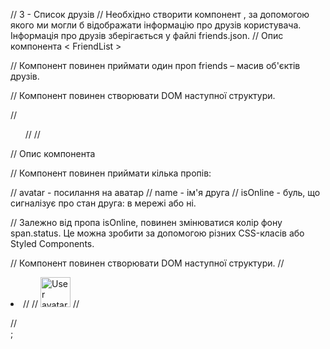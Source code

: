 
// 3 - Список друзів
// Необхідно створити компонент <FriendList>, за допомогою якого ми могли б відображати інформацію про друзів користувача. Інформація про друзів зберігається у файлі friends.json.
// Опис компонента < FriendList >

// Компонент повинен приймати один проп friends – масив об'єктів друзів.

// Компонент повинен створювати DOM наступної структури.

// <ul class="friend-list">
//   <!-- Довільна кіл-сть FriendListItem -->
// </ul>


// Опис компонента <FriendListItem>

// Компонент повинен приймати кілька пропів:

//     avatar - посилання на аватар
//     name - ім'я друга
//     isOnline - буль, що сигналізує про стан друга: в мережі або ні.

// Залежно від пропа isOnline, повинен змінюватися колір фону span.status. Це можна зробити за допомогою різних CSS-класів або Styled Components.

// Компонент повинен створювати DOM наступної структури.
// <li class="item">
//   <span class="status"></span>
//   <img class="avatar" src="" alt="User avatar" width="48" />
//   <p class="name"></p>
// </li>;
